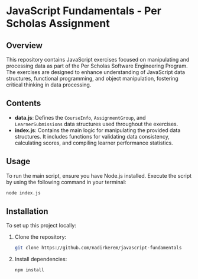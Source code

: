 # JavaScript Fundamentals - Per Scholas Assignment

## Overview

This repository contains JavaScript exercises focused on manipulating and processing data as part of the Per Scholas Software Engineering Program. The exercises are designed to enhance understanding of JavaScript data structures, functional programming, and object manipulation, fostering critical thinking in data processing.

## Contents

- **data.js**: Defines the `CourseInfo`, `AssignmentGroup`, and `LearnerSubmissions` data structures used throughout the exercises.
- **index.js**: Contains the main logic for manipulating the provided data structures. It includes functions for validating data consistency, calculating scores, and compiling learner performance statistics.

## Usage

To run the main script, ensure you have Node.js installed. Execute the script by using the following command in your terminal:

```bash
node index.js
```

## Installation

To set up this project locally:

1. Clone the repository:
   ```bash
   git clone https://github.com/nadirkerem/javascript-fundamentals
   ```
2. Install dependencies:
   ```bash
   npm install
   ```

